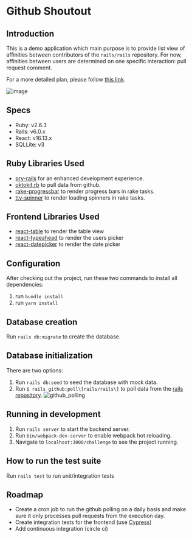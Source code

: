 # Github Shoutout

## Introduction
This is a demo application which main purpose is to provide list view of affinities between contributors of the `rails/rails` repository.
For now, affinities between users are determined on one specific interaction: pull request comment.

For a more detailed plan, please follow [this link](https://docs.google.com/document/d/1ro_LATcl1rGkFakaJCy_ta-0mx2OOKfsFNEuiDEYZ8o/edit?usp=sharing).

![image](https://user-images.githubusercontent.com/3678598/90801497-57b72100-e2ec-11ea-83f5-6a730627bd27.png)

## Specs
- Ruby: v2.6.3
- Rails: v6.0.x
- React: v16.13.x
- SQLLite: v3

## Ruby Libraries Used
- [pry-rails](https://github.com/rweng/pry-rails) for an enhanced development experience.
- [oktokit.rb](https://github.com/octokit/octokit.rb) to pull data from github.
- [rake-progressbar](https://github.com/ondrejbartas/rake-progressbar) to render progress bars in rake tasks.
- [tty-spinner](https://github.com/piotrmurach/tty-spinner) to render loading spinners in rake tasks.

## Frontend Libraries Used
* [react-table](https://github.com/tannerlinsley/react-table/tree/v6) to render the table view
* [react-typeahead](https://github.com/fmoo/react-typeahead) to render the users picker
* [react-datepicker](https://github.com/Hacker0x01/react-datepicker) to render the date picker

## Configuration
After checking out the project, run these two commands to install all dependencies:
1) run `bundle install`
2) run `yarn install`

## Database creation
Run `rails db:migrate` to create the database.

## Database initialization
There are two options:
1) Run `rails db:seed` to seed the database with mock data.
2) Run `$ rails github:poll\[rails/rails\]` to poll data from the [rails repository](https://github.com/rails/rails).
![github_polling](https://user-images.githubusercontent.com/3678598/90932135-6a0c8a00-e3d4-11ea-962c-f24e06097092.gif)

## Running in development
1) Run `rails server` to start the backend server.
2) Run `bin/webpack-dev-server` to enable webpack hot reloading.
3) Navigate to `localhost:3000/challenge` to see the project running.

## How to run the test suite
Run `rails test` to run unit/integration tests

## Roadmap
- Create a cron job to run the github polling on a daily basis and make sure it only processes pull requests from the execution day.
- Create integration tests for the frontend (use [Cypress](https://github.com/cypress-io/cypress))
- Add continuous integration (circle ci)

